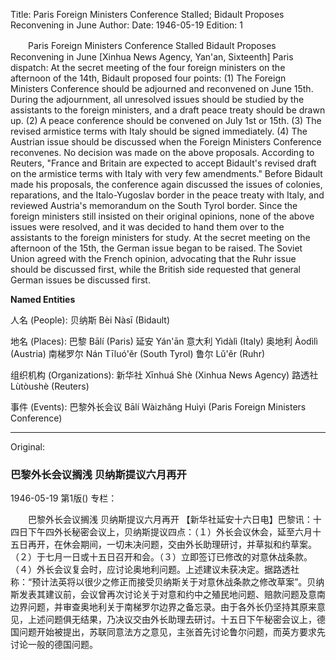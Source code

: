 Title: Paris Foreign Ministers Conference Stalled; Bidault Proposes Reconvening in June
Author: 
Date: 1946-05-19
Edition: 1

　　Paris Foreign Ministers Conference Stalled
    Bidault Proposes Reconvening in June
    [Xinhua News Agency, Yan'an, Sixteenth] Paris dispatch: At the secret meeting of the four foreign ministers on the afternoon of the 14th, Bidault proposed four points: (1) The Foreign Ministers Conference should be adjourned and reconvened on June 15th. During the adjournment, all unresolved issues should be studied by the assistants to the foreign ministers, and a draft peace treaty should be drawn up. (2) A peace conference should be convened on July 1st or 15th. (3) The revised armistice terms with Italy should be signed immediately. (4) The Austrian issue should be discussed when the Foreign Ministers Conference reconvenes. No decision was made on the above proposals. According to Reuters, "France and Britain are expected to accept Bidault's revised draft on the armistice terms with Italy with very few amendments." Before Bidault made his proposals, the conference again discussed the issues of colonies, reparations, and the Italo-Yugoslav border in the peace treaty with Italy, and reviewed Austria's memorandum on the South Tyrol border. Since the foreign ministers still insisted on their original opinions, none of the above issues were resolved, and it was decided to hand them over to the assistants to the foreign ministers for study. At the secret meeting on the afternoon of the 15th, the German issue began to be raised. The Soviet Union agreed with the French opinion, advocating that the Ruhr issue should be discussed first, while the British side requested that general German issues be discussed first.



**Named Entities**


人名 (People):
贝纳斯   Bèi Nàsī (Bidault)

地名 (Places):
巴黎   Bālí (Paris)
延安   Yán'ān
意大利   Yìdàlì (Italy)
奥地利   Àodìlì (Austria)
南梯罗尔  Nán Tīluó'ěr (South Tyrol)
鲁尔   Lǔ'ěr (Ruhr)

组织机构 (Organizations):
新华社   Xīnhuá Shè (Xinhua News Agency)
路透社   Lùtòushè (Reuters)

事件 (Events):
巴黎外长会议   Bālí Wàizhǎng Huìyì (Paris Foreign Ministers Conference)



<hr /> 

Original: 


### 巴黎外长会议搁浅  贝纳斯提议六月再开

1946-05-19
第1版()
专栏：

　　巴黎外长会议搁浅
    贝纳斯提议六月再开
    【新华社延安十六日电】巴黎讯：十四日下午四外长秘密会议上，贝纳斯提议四点：（１）外长会议休会，延至六月十五日再开，在休会期间，一切未决问题，交由外长助理研讨，并草拟和约草案。（２）于七月一日或十五日召开和会。（３）立即签订已修改的对意休战条款。（４）外长会议复会时，应讨论奥地利问题。上述建议未获决定。据路透社称：“预计法英将以很少之修正而接受贝纳斯关于对意休战条款之修改草案”。贝纳斯发表其建议前，会议曾再次讨论关于对意和约中之殖民地问题、赔款问题及意南边界问题，并审查奥地利关于南梯罗尔边界之备忘录。由于各外长仍坚持其原来意见，上述问题俱无结果，乃决议交由外长助理去研讨。十五日下午秘密会议上，德国问题开始被提出，苏联同意法方之意见，主张首先讨论鲁尔问题，而英方要求先讨论一般的德国问题。
